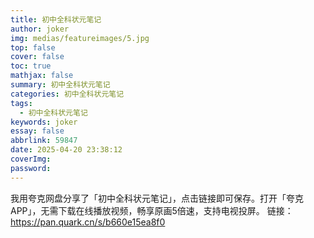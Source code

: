 ```yaml
---
title: 初中全科状元笔记
author: joker
img: medias/featureimages/5.jpg
top: false
cover: false
toc: true
mathjax: false
summary: 初中全科状元笔记
categories: 初中全科状元笔记
tags:
  - 初中全科状元笔记
keywords: joker
essay: false
abbrlink: 59847
date: 2025-04-20 23:38:12
coverImg:
password:
---
```


我用夸克网盘分享了「初中全科状元笔记」，点击链接即可保存。打开「夸克APP」，无需下载在线播放视频，畅享原画5倍速，支持电视投屏。
链接：https://pan.quark.cn/s/b660e15ea8f0
